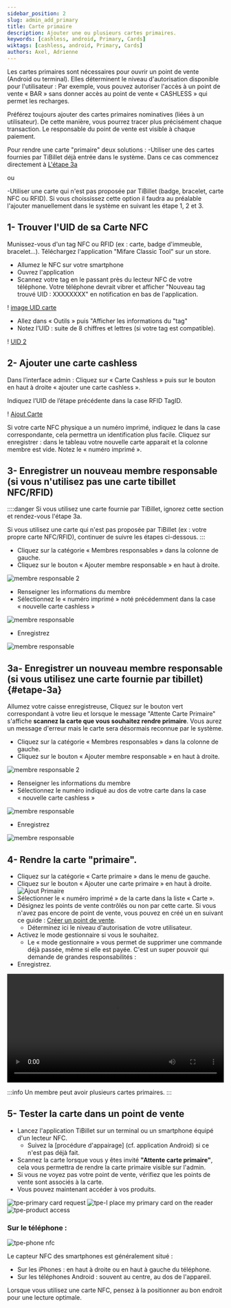 ```yaml
---
sidebar_position: 2
slug: admin_add_primary
title: Carte primaire
description: Ajouter une ou plusieurs cartes primaires.
keywords: [cashless, android, Primary, Cards]
wiktags: [cashless, android, Primary, Cards]
authors: Axel, Adrienne
---
```


Les cartes primaires sont nécessaires pour ouvrir un point de vente (Android ou terminal). Elles déterminent le niveau d'autorisation disponible pour l'utilisateur : 
Par exemple, vous pouvez autoriser l'accès à un point de vente « BAR » sans donner accès au point de vente « CASHLESS » qui permet les recharges. 

Préférez toujours ajouter des cartes primaires nominatives (liées à un utilisateur). 
De cette manière, vous pourrez tracer plus précisément chaque transaction.
Le responsable du point de vente est visible à chaque paiement.

Pour rendre une carte "primaire" deux solutions : 
-Utiliser une des cartes fournies par TiBillet déjà entrée dans le système. Dans ce cas commencez  directement à [L'étape 3a](#etape-3a)

ou

-Utiliser une carte qui n'est pas proposée par TiBillet (badge, bracelet, carte NFC ou RFID). 
Si vous choississez cette option il faudra au préalable l'ajouter manuellement dans le système en suivant les étape 1, 2 et 3.


## 1- Trouver l'UID de sa Carte NFC
Munissez-vous d'un tag NFC ou RFID (ex : carte, badge d'immeuble, bracelet...).
Téléchargez l'application "Mifare Classic Tool" sur un store.
- Allumez le NFC sur votre smartphone
- Ouvrez l'application
- Scannez votre tag en le passant près du lecteur NFC de votre téléphone.
Votre téléphone devrait vibrer et afficher "Nouveau tag trouvé UID : XXXXXXXX" en notification en bas de l'application.

! [image UID carte](/img/imageUIDcarte.png)

- Allez dans « Outils » puis "Afficher les informations du "tag"
- Notez l’UID : suite de 8 chiffres et lettres (si votre tag est compatible).

! [UID 2](/img/UID2.png)


 ## 2- Ajouter une carte cashless
Dans l’interface admin :
Cliquez sur « Carte Cashless » puis sur le bouton en haut à droite « ajouter une carte cashless ».

Indiquez l’UID de l’étape précédente dans la case RFID TagID.

! [Ajout Carte](/img/ajoutcarte.png)

Si votre carte NFC physique a un numéro imprimé, indiquez le dans la case correspondante, cela permettra un identification plus facile.
Cliquez sur enregistrer : dans le tableau votre nouvelle carte apparait et la colonne membre est vide.
Notez le « numéro imprimé ».


## 3- Enregistrer un nouveau membre responsable (si vous n'utilisez pas une carte tibillet NFC/RFID)

::::danger 
Si vous utilisez une carte fournie par TiBillet, ignorez cette section et rendez-vous l'étape 3a.

Si vous utilisez une carte qui n'est pas proposée par TiBillet (ex : votre propre carte NFC/RFID), continuer de suivre les étapes ci-dessous.
:::

- Cliquez sur la catégorie « Membres responsables » dans la colonne de gauche.
- Cliquez sur le bouton « Ajouter membre responsable » en haut à droite.

![membre responsable 2](/img/membreresp.png)

- Renseigner les informations du membre
- Sélectionnez le « numéro imprimé » noté précédemment dans la case « nouvelle carte cashless »


![membre responsable](/img/membre-responsable.png)

- Enregistrez

![membre responsable](/img/membre-responsable-bis.png)

## 3a- Enregistrer un nouveau membre responsable (si vous utilisez une carte fournie par tibillet) {#etape-3a}

Allumez votre caisse enregistreuse, 
Cliquez sur le bouton vert correspondant à votre lieu et lorsque le message "Attente Carte Primaire" s'affiche **scannez la carte que vous souhaitez rendre primaire**. Vous aurez un message d'erreur mais le carte sera désormais reconnue par le système.

- Cliquez sur la catégorie « Membres responsables » dans la colonne de gauche.
- Cliquez sur le bouton « Ajouter membre responsable » en haut à droite.

![membre responsable 2](/img/membreresp.png)

- Renseigner les informations du membre
- Sélectionnez le numéro indiqué au dos de votre carte dans la case « nouvelle carte cashless »


![membre responsable](/img/membre-responsable.png)

- Enregistrez

![membre responsable](/img/membre-responsable-bis.png)


## 4- Rendre la carte "primaire".

- Cliquez sur la catégorie « Carte primaire » dans le menu de gauche.
- Cliquez sur le bouton « Ajouter une carte primaire » en haut à droite.
![Ajout Primaire](/img/memajoutprimaire.png)    
- Sélectionner le « numéro imprimé » de la carte dans la liste « Carte ».
- Désignez les points de vente contrôlés ou non par cette carte. Si vous n'avez pas encore de point de vente, vous pouvez en créé un en suivant ce guide : [Créer un point de vente](../Cashless/admin_add_pos).
     - Déterminez ici le niveau d'autorisation de votre utilisateur.
- Activez le mode gestionnaire si vous le souhaitez.
     - Le « mode gestionnaire » vous permet de supprimer une commande déjà passée, même si elle est payée. C'est un super pouvoir qui demande de grandes responsabilités :
- Enregistrez.

<video width="100%" controls src="/img/CartePrimaire.mp4"></video>

:::info 
Un membre peut avoir plusieurs cartes primaires. 
:::


## 5- Tester la carte dans un point de vente

- Lancez l'application TiBillet sur un terminal ou un smartphone équipé d'un lecteur NFC.
     - Suivez la [procédure d'appairage] (cf. application Android) si ce n'est pas déjà fait.
- Scannez la carte lorsque vous y êtes invité **"Attente carte primaire"**, cela vous permettra de rendre la carte primaire visible sur l'admin.
- Si vous ne voyez pas votre point de vente, vérifiez que les points de vente sont associés à la carte.
- Vous pouvez maintenant accéder à vos produits.

![tpe-primary card request](/img/tpe1.png)
![tpe-I place my primary card on the reader](/img/tpe2.png)
![tpe-product access](/img/tpe3.png)

### Sur le téléphone :

![tpe-phone nfc](/img/phone-nfc.png)

Le capteur NFC des smartphones est généralement situé :

- Sur les iPhones : en haut à droite ou en haut à gauche du téléphone.
- Sur les téléphones Android : souvent au centre, au dos de l'appareil.

Lorsque vous utilisez une carte NFC, pensez à la positionner au bon endroit pour une lecture optimale.
